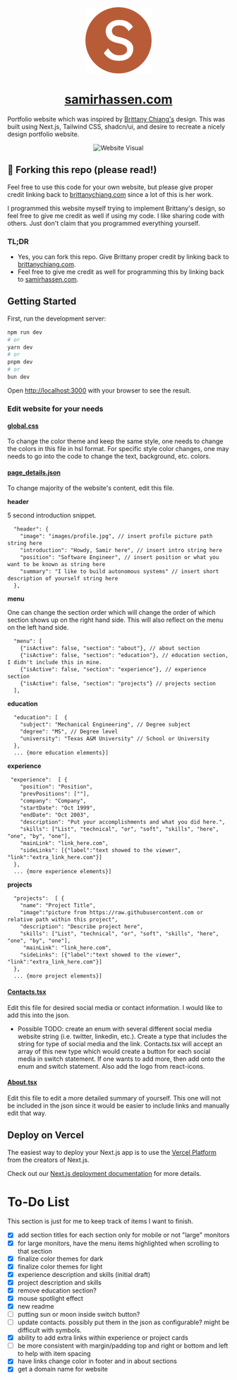 <div align="center">
  <img  src="public/images/logo.png" alt="Logo" width="150" />
</div>
<h1 align="center">
  <a href="https://samirhassen.com" target="_blank">samirhassen.com</a>
</h1>
<p>
Portfolio website which was inspired by <a href="https://brittanychiang.com" target="_blank">Brittany Chiang's</a> design. This was built using Next.js, Tailwind CSS, shadcn/ui, and desire to recreate a nicely design portfolio website.
</p>

<div align="center">
  <img alt="Website Visual" src="https://raw.githubusercontent.com/shassen14/portfolio_website/refs/heads/main/public/images/website_screenshot.png" />
</div>

## 🚨 Forking this repo (please read!)

Feel free to use this code for your own website, but please give proper credit linking back to [brittanychiang.com](https://brittanychiang.com) since a lot of this is her work.

I programmed this website myself trying to implement Brittany's design, so feel free to give me credit as well if using my code. I like sharing code with others. Just don't claim that you programmed everything yourself.

### TL;DR

* Yes, you can fork this repo. Give Brittany proper credit by linking back to [brittanychiang.com](https://brittanychiang.com).
* Feel free to give me credit as well for programming this by linking back to [samirhassen.com](https://samirhassen.com).

## Getting Started

First, run the development server:

```bash
npm run dev
# or
yarn dev
# or
pnpm dev
# or
bun dev
```

Open [http://localhost:3000](http://localhost:3000) with your browser to see the result.

### Edit website for your needs

#### [global.css](src/app/globals.css)

To change the color theme and keep the same style, one needs to change the colors in this file in hsl format. For specific style color changes, one may needs to go into the code to change the text, background, etc. colors.

#### [page_details.json](public/configs/page_details.json)

To change majority of the website's content, edit this file. 

**header**

5 second introduction snippet.

```
  "header": {
    "image": "images/profile.jpg", // insert profile picture path string here
    "introduction": "Howdy, Samir here", // insert intro string here
    "position": "Software Engineer", // insert position or what you want to be known as string here
    "summary": "I like to build autonomous systems" // insert short description of yourself string here
  },
```

**menu**

One can change the section order which will change the order of which section shows up on the right hand side. This will also reflect on the menu on the left hand side.

```
  "menu": [
    {"isActive": false, "section": "about"}, // about section
    {"isActive": false, "section": "education"}, // education section, I didn't include this in mine.
    {"isActive": false, "section": "experience"}, // experience section
    {"isActive": false, "section": "projects"} // projects section
  ],
```

**education**

```
  "education": [  {
    "subject": "Mechanical Engineering", // Degree subject
    "degree": "MS", // Degree level
    "university": "Texas A&M University" // School or University
  }, 
  ... {more education elements}]
```

**experience**

```
 "experience":  [ { 
    "position": "Position",
    "prevPositions": [""],
    "company": "Company",
    "startDate": "Oct 1999",
    "endDate": "Oct 2003",
    "description": "Put your accomplishments and what you did here.",
    "skills": ["List", "technical", "or", "soft", "skills", "here", "one", "by", "one"],
    "mainLink": "link_here.com",
    "sideLinks": [{"label":"text showed to the viewer", "link":"extra_link_here.com"}]
  },  
  ... {more experience elements}]
```

**projects**

```
  "projects":  [ { 
    "name": "Project Title",
    "image":"picture from https://raw.githubusercontent.com or relative path within this project",
    "description": "Describe project here",
    "skills": ["List", "technical", "or", "soft", "skills", "here", "one", "by", "one"],
     "mainLink": "link_here.com",
    "sideLinks": [{"label":"text showed to the viewer", "link":"extra_link_here.com"}]
  },
  ... {more project elements}]
```

#### [Contacts.tsx](src/components/Contacts.tsx)

Edit this file for desired social media or contact information. I would like to add this into the json.

* Possible TODO: create an enum with several different social media website string (i.e. twitter, linkedin, etc.). Create a type that includes the string for type of social media and the link. Contacts.tsx will accept an array of this new type which would create a button for each social media in switch statement. If one wants to add more, then add onto the enum and switch statement. Also add the logo from react-icons.

#### [About.tsx](src/components/About.tsx)

Edit this file to edit a more detailed summary of yourself. This one will not be included in the json since it would be easier to include links and manually edit that way.

## Deploy on Vercel

The easiest way to deploy your Next.js app is to use the [Vercel Platform](https://vercel.com/new?utm_medium=default-template&filter=next.js&utm_source=create-next-app&utm_campaign=create-next-app-readme) from the creators of Next.js.

Check out our [Next.js deployment documentation](https://nextjs.org/docs/app/building-your-application/deploying) for more details.

# To-Do List

This section is just for me to keep track of items I want to finish.

- [x] add section titles for each section only for mobile or not "large" monitors
- [x] for large monitors, have the menu items highlighted when scrolling to that section
- [x] finalize color themes for dark
- [x] finalize color themes for light
- [x] experience description and skills (initial draft)
- [x] project description and skills
- [x] remove education section?
- [x] mouse spotlight effect
- [x] new readme
- [ ] putting sun or moon inside switch button?
- [ ] update contacts. possibly put them in the json as configurable? might be difficult with symbols.
- [x] ability to add extra links within experience or project cards
- [ ] be more consistent with margin/padding top and right or bottom and left to help with item spacing
- [x] have links change color in footer and in about sections
- [x] get a domain name for website